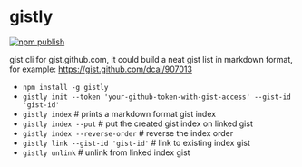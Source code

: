 # gistly
[![npm publish](https://github.com/dcai/gistly/actions/workflows/npmpublish.yml/badge.svg)](https://github.com/dcai/gistly/actions/workflows/npmpublish.yml)

gist cli for gist.github.com, it could build a neat gist list in markdown format, for example:
<https://gist.github.com/dcai/907013>

- `npm install -g gistly`
- `gistly init --token 'your-github-token-with-gist-access' --gist-id 'gist-id'`
- `gistly index` \# prints a markdown format gist index
- `gistly index --put` \# put the created gist index on linked gist
- `gistly index --reverse-order` \# reverse the index order
- `gistly link --gist-id 'gist-id'` \# link to existing index gist
- `gistly unlink` \# unlink from linked index gist
